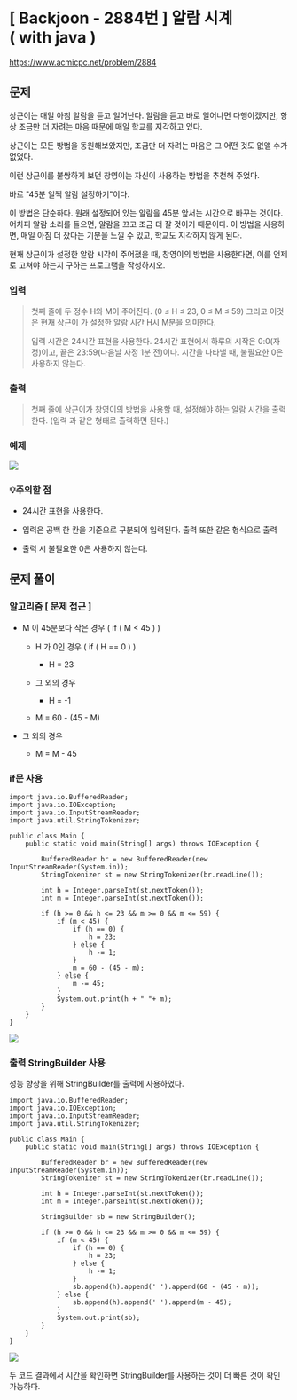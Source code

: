 # \[ Backjoon - 2884번 \] 알람 시계 ( with java )
https://www.acmicpc.net/problem/2884
## 문제
상근이는 매일 아침 알람을 듣고 일어난다. 알람을 듣고 바로 일어나면 다행이겠지만, 항상 조금만 더 자려는 마음 때문에 매일 학교를 지각하고 있다.

상근이는 모든 방법을 동원해보았지만, 조금만 더 자려는 마음은 그 어떤 것도 없앨 수가 없었다.

이런 상근이를 불쌍하게 보던 창영이는 자신이 사용하는 방법을 추천해 주었다.

바로 "45분 일찍 알람 설정하기"이다.

이 방법은 단순하다. 원래 설정되어 있는 알람을 45분 앞서는 시간으로 바꾸는 것이다. 어차피 알람 소리를 들으면, 알람을 끄고 조금 더 잘 것이기 때문이다. 이 방법을 사용하면, 매일 아침 더 잤다는 기분을 느낄 수 있고, 학교도 지각하지 않게 된다.

현재 상근이가 설정한 알람 시각이 주어졌을 때, 창영이의 방법을 사용한다면, 이를 언제로 고쳐야 하는지 구하는 프로그램을 작성하시오.

### 입력 
>
> 첫째 줄에 두 정수 H와 M이 주어진다. (0 ≤ H ≤ 23, 0 ≤ M ≤ 59) 그리고 이것은 현재 상근이
> 가 설정한 알람 시간 H시 M분을 의미한다.
> 
> 입력 시간은 24시간 표현을 사용한다. 24시간 표현에서 하루의 시작은 0:0(자정)이고, 끝은 
> 23:59(다음날 자정 1분 전)이다. 시간을 나타낼 때, 불필요한 0은 사용하지 않는다.
>
### 출력 
> 
> 첫째 줄에 상근이가 창영이의 방법을 사용할 때, 설정해야 하는 알람 시간을 출력한다. (입력
> 과 같은 형태로 출력하면 된다.)
> 

### 예제
![](https://i.imgur.com/eC0QYkN.png)



### 💡주의할 점 
- 24시간 표현을 사용한다.
  
- 입력은 공백 한 칸을 기준으로 구분되어 입력된다. 출력 또한 같은 형식으로 출력
  
- 출력 시 불필요한 0은 사용하지 않는다.


## 문제 풀이
### 알고리즘 [ 문제 접근 ]
- M 이 45분보다 작은 경우 ( if ( M < 45 ) )
	-  H 가 0인 경우 ( if ( H == 0 ) )
		-  H = 23
		  
	- 그 외의 경우
		- H = -1
		  
	- M = 60 - (45 - M)
	  
- 그 외의 경우
	- M = M - 45

### if문 사용
```
import java.io.BufferedReader;  
import java.io.IOException;  
import java.io.InputStreamReader;  
import java.util.StringTokenizer;  
  
public class Main {  
    public static void main(String[] args) throws IOException {  
  
        BufferedReader br = new BufferedReader(new InputStreamReader(System.in));  
        StringTokenizer st = new StringTokenizer(br.readLine());  
  
        int h = Integer.parseInt(st.nextToken());  
        int m = Integer.parseInt(st.nextToken());  
  
        if (h >= 0 && h <= 23 && m >= 0 && m <= 59) {  
            if (m < 45) {  
                if (h == 0) {  
                    h = 23;  
                } else {  
                    h -= 1;  
                }  
                m = 60 - (45 - m);  
            } else {  
                m -= 45;  
            }  
            System.out.print(h + " "+ m);  
        }  
    }  
}
```

![](https://i.imgur.com/yumhJ2N.png)

### 출력 StringBuilder 사용
성능 향상을 위해 StringBuilder를 출력에 사용하였다.

```
import java.io.BufferedReader;  
import java.io.IOException;  
import java.io.InputStreamReader;  
import java.util.StringTokenizer;  
  
public class Main {  
    public static void main(String[] args) throws IOException {  
  
        BufferedReader br = new BufferedReader(new InputStreamReader(System.in));  
        StringTokenizer st = new StringTokenizer(br.readLine());  
  
        int h = Integer.parseInt(st.nextToken());  
        int m = Integer.parseInt(st.nextToken());  
  
        StringBuilder sb = new StringBuilder();  
  
        if (h >= 0 && h <= 23 && m >= 0 && m <= 59) {  
            if (m < 45) {  
                if (h == 0) {  
                    h = 23;  
                } else {  
                    h -= 1;  
                }  
                sb.append(h).append(' ').append(60 - (45 - m));  
            } else {  
                sb.append(h).append(' ').append(m - 45);  
            }  
            System.out.print(sb);  
        }  
    }  
}
```

![](https://i.imgur.com/65skGnw.png)

두 코드 결과에서 시간을 확인하면 StringBuilder를 사용하는 것이 더 빠른 것이 확인 가능하다.
